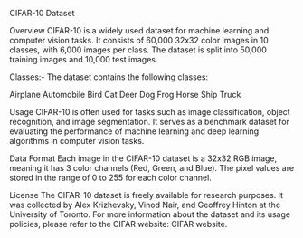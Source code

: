 CIFAR-10 Dataset

Overview
CIFAR-10 is a widely used dataset for machine learning and computer vision tasks. It consists of 60,000 32x32 color images in 10 classes, with 6,000 images per class. The dataset is split into 50,000 training images and 10,000 test images.

Classes:- The dataset contains the following classes:

Airplane
Automobile
Bird
Cat
Deer
Dog
Frog
Horse
Ship
Truck

Usage
CIFAR-10 is often used for tasks such as image classification, object recognition, and image segmentation. It serves as a benchmark dataset for evaluating the performance of machine learning and deep learning algorithms in computer vision tasks.

Data Format
Each image in the CIFAR-10 dataset is a 32x32 RGB image, meaning it has 3 color channels (Red, Green, and Blue). The pixel values are stored in the range of 0 to 255 for each color channel.

License
The CIFAR-10 dataset is freely available for research purposes. It was collected by Alex Krizhevsky, Vinod Nair, and Geoffrey Hinton at the University of Toronto. For more information about the dataset and its usage policies, please refer to the CIFAR website: CIFAR website.
